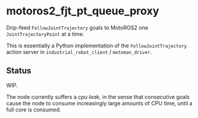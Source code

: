# motoros2_fjt_pt_queue_proxy

Drip-feed `FollowJointTrajectory` goals to MotoROS2 one `JointTrajectoryPoint` at a time.

This is essentially a Python implementation of the `FollowJointTrajectory` action server in `industrial_robot_client` / `motoman_driver`.


## Status

WIP.

The node currently suffers a *cpu leak*, in the sense that consecutive goals cause the node to consume increasingly large amounts of CPU time, until a full core is consumed.
